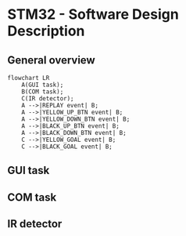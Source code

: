 # STM32 - Software Design Description

## General overview

```mermaid
flowchart LR
    A(GUI task);
    B(COM task);
    C(IR detector);
    A -->|REPLAY event| B;
    A -->|YELLOW_UP_BTN event| B;
    A -->|YELLOW_DOWN_BTN event| B;
    A -->|BLACK_UP_BTN event| B;
    A -->|BLACK_DOWN_BTN event| B;
    C -->|YELLOW_GOAL event| B;
    C -->|BLACK_GOAL event| B;
```

## GUI task


## COM task


## IR detector



